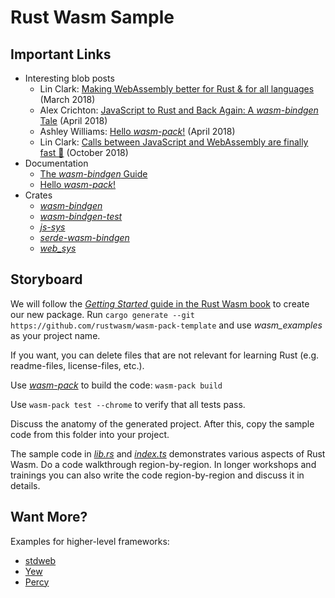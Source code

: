 # Rust Wasm Sample

## Important Links

* Interesting blob posts
  * Lin Clark: [Making WebAssembly better for Rust & for all languages](https://hacks.mozilla.org/2018/03/making-webassembly-better-for-rust-for-all-languages/) (March 2018)
  * Alex Crichton: [JavaScript to Rust and Back Again: A *wasm-bindgen* Tale](https://hacks.mozilla.org/2018/04/javascript-to-rust-and-back-again-a-wasm-bindgen-tale/) (April 2018)
  * Ashley Williams: [Hello *wasm-pack*!](https://hacks.mozilla.org/2018/04/hello-wasm-pack/) (April 2018)
  * Lin Clark: [Calls between JavaScript and WebAssembly are finally fast 🎉](https://hacks.mozilla.org/2018/10/calls-between-javascript-and-webassembly-are-finally-fast-%f0%9f%8e%89/) (October 2018)
* Documentation
  * [The *wasm-bindgen* Guide](https://rustwasm.github.io/docs/wasm-bindgen/introduction.html)
  * [Hello *wasm-pack*!](https://rustwasm.github.io/docs/wasm-pack/)
* Crates
  * [*wasm-bindgen*](https://crates.io/crates/wasm-bindgen)
  * [*wasm-bindgen-test*](https://crates.io/crates/wasm-bindgen-test)
  * [*js-sys*](https://crates.io/crates/js-sys)
  * [*serde-wasm-bindgen*](https://crates.io/crates/serde-wasm-bindgen)
  * [*web_sys*](https://crates.io/crates/web_sys)

## Storyboard

We will follow the [*Getting Started* guide in the Rust Wasm book](https://rustwasm.github.io/docs/book/game-of-life/hello-world.html) to create our new package. Run `cargo generate --git https://github.com/rustwasm/wasm-pack-template` and use *wasm_examples* as your project name.

If you want, you can delete files that are not relevant for learning Rust (e.g. readme-files, license-files, etc.).

Use [*wasm-pack*](https://rustwasm.github.io/wasm-pack/book/) to build the code: `wasm-pack build`

Use `wasm-pack test --chrome` to verify that all tests pass.

Discuss the anatomy of the generated project. After this, copy the sample code from this folder into your project.

The sample code in [*lib.rs*](src/lib.rs) and [*index.ts*](www/src/index.ts) demonstrates various aspects of Rust Wasm. Do a code walkthrough region-by-region. In longer workshops and trainings you can also write the code region-by-region and discuss it in details.

## Want More?

Examples for higher-level frameworks:

* [stdweb](https://github.com/koute/stdweb)
* [Yew](https://yew.rs/)
* [Percy](https://chinedufn.github.io/percy/)
